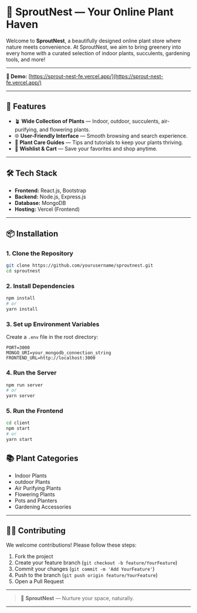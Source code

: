 # 🌿 SproutNest — Your Online Plant Haven  

Welcome to **SproutNest**, a beautifully designed online plant store where nature meets convenience. At SproutNest, we aim to bring greenery into every home with a curated selection of indoor plants, succulents, gardening tools, and more!  

---

**🚀 Demo:** [https://sprout-nest-fe.vercel.app/](https://sprout-nest-fe.vercel.app/)

---

## 🚀 Features  

- 🪴 **Wide Collection of Plants** — Indoor, outdoor, succulents, air-purifying, and flowering plants.  
- 🌐 **User-Friendly Interface** — Smooth browsing and search experience.  
- 🌱 **Plant Care Guides** — Tips and tutorials to keep your plants thriving.  
- 🧺 **Wishlist & Cart** — Save your favorites and shop anytime.  

---

## 🛠️ Tech Stack  

- **Frontend:** React.js, Bootstrap
- **Backend:** Node.js, Express.js  
- **Database:** MongoDB
- **Hosting:** Vercel (Frontend)

---

## 📦 Installation  

### 1. Clone the Repository  

```bash
git clone https://github.com/yourusername/sproutnest.git
cd sproutnest
```  

### 2. Install Dependencies  

```bash
npm install
# or
yarn install
```  

### 3. Set up Environment Variables  

Create a `.env` file in the root directory:  

```env
PORT=3000
MONGO_URI=your_mongodb_connection_string
FRONTEND_URL=http://localhost:3000
```  

### 4. Run the Server  

```bash
npm run server
# or
yarn server
```  

### 5. Run the Frontend  

```bash
cd client
npm start
# or
yarn start
```  

## 📚 Plant Categories  

- Indoor Plants  
- outdoor Plants  
- Air Purifying Plants  
- Flowering Plants
- Pots and Planters
- Gardening Accessories  

---

## 🧑‍💻 Contributing  

We welcome contributions! Please follow these steps:  

1. Fork the project  
2. Create your feature branch (`git checkout -b feature/YourFeature`)  
3. Commit your changes (`git commit -m 'Add YourFeature'`)  
4. Push to the branch (`git push origin feature/YourFeature`)  
5. Open a Pull Request  

---

> 🌱 **SproutNest** — Nurture your space, naturally.  

---

